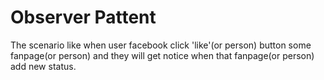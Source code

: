 # Observer Pattent
The scenario like when user facebook click 'like'(or person) button some fanpage(or person) and they will get notice when that fanpage(or person) add new status.
